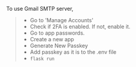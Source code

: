To use Gmail SMTP server, 
> - Go to 'Manage Accounts'
> - Check if 2FA is enabled. If not, enable it.
> - Go to app passwords.
> - Create a new app
> - Generate New Passkey
> - Add passkey as it is to the .env file
> - `flask run`  
